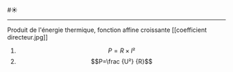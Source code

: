 #☀️ 
___
Produit de l'énergie thermique, fonction affine croissante [[coefficient directeur.jpg]]
1. $$P=R\times I²$$
2. $$P=\frac {U²} {R}$$